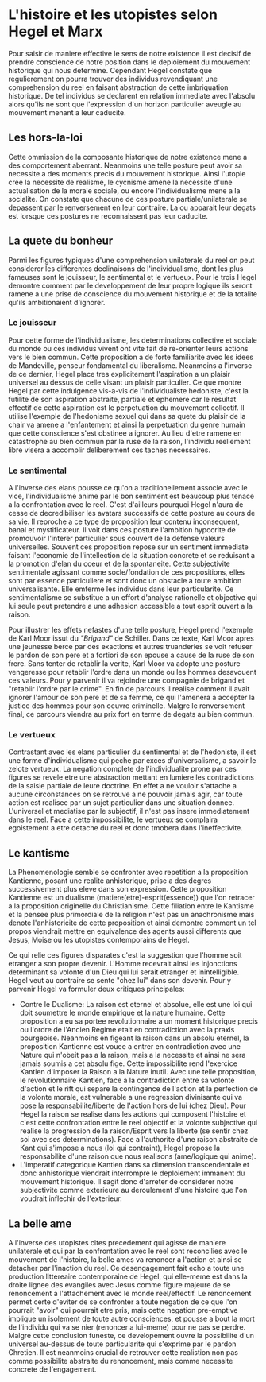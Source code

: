 # L'histoire et les utopistes selon Hegel et Marx
Pour saisir de maniere effective le sens de notre existence il est decisif de prendre conscience de notre position dans le deploiement du mouvement historique qui nous determine. Cependant Hegel constate que regulierement on pourra trouver des individus revendiquant une comprehension du reel en faisant abstraction de cette imbriquation historique. De tel individus se declarent en relation immediate avec l'absolu alors qu'ils ne sont que l'expression d'un horizon particulier aveugle au mouvement menant a leur caducite.

## Les hors-la-loi
Cette ommission de la composante historique de notre existence mene a des comportement aberrant. Neanmoins une telle posture peut avoir sa necessite a des moments precis du mouvement historique. Ainsi l'utopie cree la necessite de realisme, le cycnisme amene la necessite d'une actualisation de la morale sociale, ou encore l'individualisme mene a la socialite. On constate que chacune de ces posture partiale/unilaterale se depassent par le renversement en leur contraire. La ou apparait leur degats est lorsque ces postures ne reconnaissent pas leur caducite.

## La quete du bonheur
Parmi les figures typiques d'une comprehension unilaterale du reel on peut considerer les differentes declinaisons de l'individualisme, dont les plus fameuses sont le jouisseur, le sentimental et le vertueux. Pour le trois Hegel demontre comment par le developpement de leur propre logique ils seront ramene a une prise de conscience du mouvement historique et de la totalite qu'ils ambitionaient d'ignorer.

### Le jouisseur
Pour cette forme de l'individualisme, les determinations collective et sociale du monde ou ces individus vivent ont vite fait de re-orienter leurs actions vers le bien commun. Cette proposition a de forte familiarite avec les idees de Mandeville, penseur fondamental du liberalisme. Neanmoins a l'inverse de ce dernier, Hegel place tres explicitement l'aspiration a un plaisir universel au dessus de celle visant un plaisir particulier. Ce que montre Hegel par cette indulgence vis-a-vis de l'individualiste hedoniste, c'est la futilite de son aspiration abstraite, partiale et ephemere car le resultat effectif de cette aspiration est le perpetuation du mouvement collectif. Il utilise l'exemple de l'hedonisme sexuel qui dans sa quete du plaisir de la chair va amene a l'enfantement et ainsi la perpetuation du genre humain que cette conscience s'est obstinee a ignorer. Au lieu d'etre ramene en catastrophe au bien commun par la ruse de la raison, l'individu reellement libre visera a accomplir deliberement ces taches necessaires.

### Le sentimental
A l'inverse des elans pousse ce qu'on a traditionellement associe avec le vice, l'individualisme anime par le bon sentiment est beaucoup plus tenace a la confrontation avec le reel. C'est d'ailleurs pourquoi Hegel n'aura de cesse de decredibiliser les avatars successifs de cette posture au cours de sa vie. Il reproche a ce type de proposition leur contenu inconsequent, banal et mystificateur. Il voit dans ces posture l'ambition hypocrite de promouvoir l'interer particulier sous couvert de la defense valeurs universelles. Souvent ces proposition repose sur un sentiment immediate faisant l'economie de l'intellection de la situation concrete et se reduisant a la promotion d'elan du coeur et de la spontaneite. Cette subjectivite sentimentale agissant comme socle/fondation de ces propositions, elles sont par essence particuliere et sont donc un obstacle a toute ambition universalisante. Elle emferme les individus dans leur particularite. Ce sentimentalisme se substitue a un effort d'analyse rationelle et objective qui lui seule peut pretendre a une adhesion accessible a tout esprit ouvert a la raison.

Pour illustrer les effets nefastes d'une telle posture, Hegel prend l'exemple de Karl Moor issut du *"Brigand"* de Schiller. Dans ce texte, Karl Moor apres une jeunesse berce par des exactions et autres truanderies se voit refuser le pardon de son pere et a fortiori de son epouse a cause de la ruse de son frere. Sans tenter de retablir la verite, Karl Moor va adopte une posture vengeresse pour retablir l'ordre dans un monde ou les hommes desavouent ces valeurs. Pour y parvenir il va rejoindre une compagnie de brigand et "retablir l'ordre par le crime". En fin de parcours il realise comment il avait ignorer l'amour de son pere et de sa femme, ce qui l'amenera a accepter la justice des hommes pour son oeuvre criminelle. Malgre le renversement final, ce parcours viendra au prix fort en terme de degats au bien commun.

### Le vertueux

Contrastant avec les elans particulier du sentimental et de l'hedoniste, il est une forme d'individualisme qui peche par exces d'universalisme, a savoir le zelote vertueux. La negation complete de l'individualite prone par ces figures se revele etre une abstraction mettant en lumiere les contradictions de la saisie partiale de leure doctrine. En effet a ne vouloir s'attache a aucune circonstances on se retrouve a ne pouvoir jamais agir, car toute action est realisee par un sujet particulier dans une situation donnee. L'universel et mediatise par le subjectif, il n'est pas insere immediatement dans le reel. Face a cette impossibilite, le vertueux se complaira egoistement a etre detache du reel et donc tmobera dans l'ineffectivite.

## Le kantisme
La Phenomenologie semble se confronter avec repetition a la proposition Kantienne, posant une realite anhistorique, prise a des degres successivement plus eleve dans son expression. Cette proposition Kantienne est un dualisme (matiere(etre)-esprit(essence)) que l'on retracer a la proposition originelle du Christianisme. Cette filiation entre le Kantisme et la pensee plus primordiale de la religion n'est pas un anachronisme mais denote l'anhistoricite de cette proposition et ainsi demontre comment un tel propos viendrait mettre en equivalence des agents aussi differents que Jesus, Moise ou les utopistes contemporains de Hegel.

Ce qui relie ces figures disparates c'est la suggestion que l'homme soit etranger a son propre devenir. L'Homme recevrait ainsi les injonctions determinant sa volonte d'un Dieu qui lui serait etranger et inintelligible. Hegel veut au contraire se sente "chez lui" dans son devenir. Pour y parvenir Hegel va formuler deux critiques principales:
- Contre le Dualisme: La raison est eternel et absolue, elle est une loi qui doit soumettre le monde empirique et la nature humaine. Cette proposition a eu sa portee revolutionnaire a un moment historique precis ou l'ordre de l'Ancien Regime etait en contradiction avec la praxis bourgeoise. Neanmoins en figeant la raison dans un absolu eternel, la proposition Kantienne est vouee a entrer en contradiction avec une Nature qui n'obeit pas a la raison, mais a la necessite et ainsi ne sera jamais soumis a cet absolu fige. Cette impossibilite rend l'exercice Kantien d'imposer la Raison a la Nature inutil.
Avec une telle proposition, le revolutionnaire Kantien, face a la contradiction entre sa volonte d'action et le rift qui separe la contingence de l'action et la perfection de la volonte morale, est vulnerable a une regression divinisante qui va pose la responsabilite/liberte de l'action hors de lui (chez Dieu). Pour Hegel la raison se realise dans les actions qui composent l'histoire et c'est cette confrontation entre le reel objectif et la volonte subjective qui realise la progression de la raison/Esprit vers la liberte (se sentir chez soi avec ses determinations). Face a l'authorite d'une raison abstraite de Kant qui s'impose a nous (loi qui contraint), Hegel propose la responsabilite d'une raison que nous realisons (ame/logique qui anime).
- L'imperatif categorique Kantien dans sa dimension transcendentale et donc anhistorique viendrait interrompre le deploiement immanent du mouvement historique. Il sagit donc d'arreter de considerer notre subjectivite comme exterieure au deroulement d'une histoire que l'on voudrait inflechir de l'exterieur. 

## La belle ame
A l'inverse des utopistes cites precedement qui agisse de maniere unilaterale et qui par la confrontation avec le reel sont reconcilies avec le mouvement de l'histoire, la belle ames va renoncer a l'action et ainsi se detacher par l'inaction du reel. Ce desengagement fait echo a toute une production littereaire contemporaine de Hegel, qui elle-meme est dans la droite lignee des evangiles avec Jesus comme figure majeure de se renoncement a l'attachement avec le monde reel/effectif.
Le renoncement permet certe d'eviter de se confronter a toute negation de ce que l'on pourrait "avoir" qui pourrait etre pris, mais cette negation pre-emptive implique un isolement de toute autre consciences, et pousse a bout la mort de l'individu qui va se nier (renoncer a lui-meme) pour ne pas se perdre. Malgre cette conclusion funeste, ce developement ouvre la possibilite d'un universel au-dessus de toute particularite qui s'exprime par le pardon Chretien. Il est neanmoins crucial de retrouver cette realistion non pas comme possibilite abstraite du renoncement, mais comme necessite concrete de l'engagement.